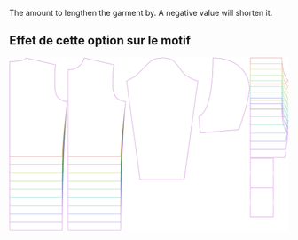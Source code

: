 
The amount to lengthen the garment by. A negative value will shorten it.


## Effet de cette option sur le motif
![This image shows the effect of this option by superimposing several variants that have a different value for this option](huey_lengthbonus_sample.svg "Effect of this option on the pattern")
